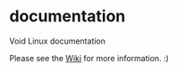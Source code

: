 documentation
=============

Void Linux documentation

Please see the [Wiki](https://docs.voidlinux.org/ "Void GNU/Linux Wiki") for more information. :)

